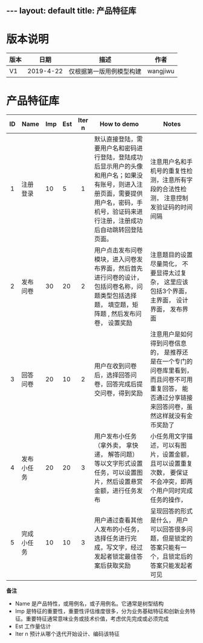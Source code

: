 ﻿﻿---layout: defaulttitle: 产品特征库---# 版本说明|版本 |日期 |描述 | 作者||--|--|--|--||V1|2019-4-22| 仅根据第一版用例模型构建| wangjiwu# 产品特征库| ID | Name  | Imp | Est | Iter n |How to demo | Notes ||:--:| ------- | ------ | ------ |:--:| ------ | ------ || 1 | 注册登录 | 10 |5| 1 | 默认直接登陆，需要用户名和密码进行登陆，登陆成功后显示用户的头像和用户名；如果没有账号，则进入注册页面，需要提供用户名，密码，手机号，验证码来进行注册，注册成功后自动跳转回登陆页面。 |注意用户名和手机号的重复性检测，注意所有字段的合法性检测， 注意控制发验证码的时间间隔|| 2| 发布问卷| 30| 20 | 2 |用户点击发布问卷模块，进入问卷发布界面，然后首先进行问卷的设计，包括问卷名称，问题类型包括选择题， 填空题，矩阵题 , 然后发布问卷， 设置奖励 |  注意题目的设置尽量简化， 不要显得太过复杂， 这里应该包括3个界面，主界面， 设计界面， 发布界面 | | 3 | 回答问卷 | 20 | 10 | 2 | 用户在收到问卷后，选择回答问卷，回答完成后提交问卷，得到奖励 | 注意用户是如何得到问卷信息的， 是推荐还是在一个专门的问卷库里看到，而且问卷不可用重复回答， 能否通过分享链接来回答问卷，虽然这样就没有金币奖励了|4 | 发布小任务 | 20 | 20 | 3|用户发布小任务（拿外卖， 拿快递， 解答问题）等以文字形式设置任务，可以设置图片，然后设置悬赏金额，进行任务发布  | 小任务用文字描述，可以有图片，设置金额，且可以设置重复次数， 要保证不会冲突，即两个用户同时完成任务的操作，| 5 | 完成小任务 | 10| 10| 3 | 用户通过查看其他人发布的小任务，选择任务进行完成，写文字，经过发起者锁定最佳答案后获取奖励 | 呈现回答的形式是什么， 用户可以回答很多问题，但是锁定的答案只能有一个，且锁定后的答案只能发起者可见**备注*** Name 是产品特性，或用例名，或子用例名。它通常是树型结构* Imp 是特征的重要性，重要性评估维度很多，分为业务基础特征和创新业务特征。重要特征通常意味业务或技术价值，考虑优先完成或必须完成* Est 工作量估计* Iter n 预计从哪个迭代开始设计、编码该特征